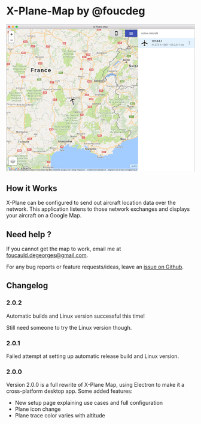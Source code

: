 # X-Plane-Map by @foucdeg

![](./screenshot.png)

## How it Works

X-Plane can be configured to send out aircraft location data over the network.
This application listens to those network exchanges and displays your aircraft on a Google Map.

## Need help ?

If you cannot get the map to work, email me at foucauld.degeorges@gmail.com.

For any bug reports or feature requests/ideas, leave an [issue on Github](https://github.com/foucdeg/x-plane-map-electron/issues).

## Changelog

### 2.0.2

Automatic builds and Linux version successful this time!

Still need someone to try the Linux version though.

### 2.0.1

Failed attempt at setting up automatic release build and Linux version.

### 2.0.0

Version 2.0.0 is a full rewrite of X-Plane Map, using Electron to make it a cross-platform desktop app.
Some added features:

 - New setup page explaining use cases and full configuration
 - Plane icon change
 - Plane trace color varies with altitude
